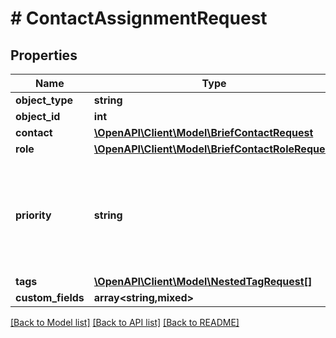 # # ContactAssignmentRequest

## Properties

Name | Type | Description | Notes
------------ | ------------- | ------------- | -------------
**object_type** | **string** |  |
**object_id** | **int** |  |
**contact** | [**\OpenAPI\Client\Model\BriefContactRequest**](BriefContactRequest.md) |  |
**role** | [**\OpenAPI\Client\Model\BriefContactRoleRequest**](BriefContactRoleRequest.md) |  | [optional]
**priority** | **string** | * &#x60;primary&#x60; - Primary * &#x60;secondary&#x60; - Secondary * &#x60;tertiary&#x60; - Tertiary * &#x60;inactive&#x60; - Inactive | [optional]
**tags** | [**\OpenAPI\Client\Model\NestedTagRequest[]**](NestedTagRequest.md) |  | [optional]
**custom_fields** | **array<string,mixed>** |  | [optional]

[[Back to Model list]](../../README.md#models) [[Back to API list]](../../README.md#endpoints) [[Back to README]](../../README.md)
